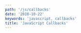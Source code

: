 ```yaml
---
path: '/js/callbacks'
date: '2018-10-22'
keywords: 'javascript, callbacks'
title: 'JavaScript Callbacks'
---
```

